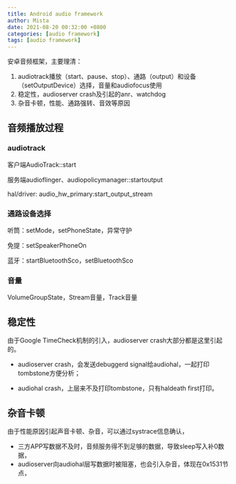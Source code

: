```yaml
---
title: Android audio framework
author: Mista
date: 2021-08-20 00:32:00 +0800
categories: [audio framework]
tags: [audio framework]
---
```


安卓音频框架，主要理清：

1. audiotrack播放（start、pause、stop）、通路（output）和设备（setOutputDevice）选择，音量和audiofocus使用
2. 稳定性，audioserver crash及引起的anr、watchdog
3. 杂音卡顿，性能、通路强转、音效等原因

## 音频播放过程

### audiotrack

客户端AudioTrack::start

服务端audioflinger、audiopolicymanager::startoutput

hal/driver: audio_hw_primary:start_output_stream

### 通路设备选择

听筒：setMode，setPhoneState，异常守护

免提：setSpeakerPhoneOn

蓝牙：startBluetoothSco，setBluetoothSco

### 音量

VolumeGroupState，Stream音量，Track音量

## 稳定性

由于Google TimeCheck机制的引入，audioserver crash大部分都是这里引起的。

* audioserver crash，会发送debuggerd signal给audiohal，一起打印tombstone方便分析；

* audiohal crash，上层来不及打印tombstone，只有haldeath first打印。

## 杂音卡顿

由于性能原因引起声音卡顿、杂音，可以通过systrace信息确认，

*  三方APP写数据不及时，音频服务得不到足够的数据，导致sleep写入补0数据，
* audioserver向audiohal层写数据时被阻塞，也会引入杂音，体现在0x1531节点，
